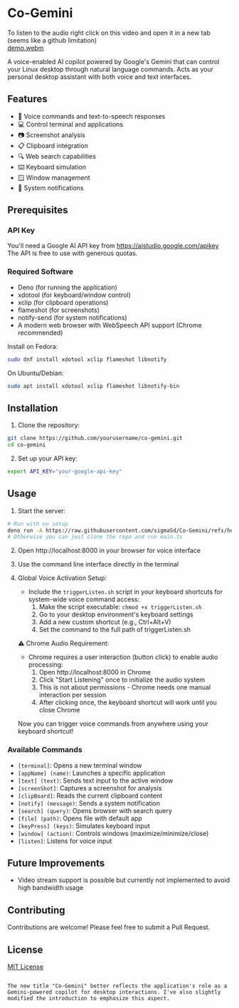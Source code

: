 # Co-Gemini

To listen to the audio right click on this video and open it in a new tab (seems like a github limitation)  
[demo.webm](https://github.com/user-attachments/assets/9d6a086c-2946-4204-a18f-97e8e89b0a66)

A voice-enabled AI copilot powered by Google's Gemini that can control your Linux desktop through natural language commands. Acts as your personal desktop assistant with both voice and text interfaces.

## Features

- 🎤 Voice commands and text-to-speech responses
- 💻 Control terminal and applications
- 📷 Screenshot analysis
- 📋 Clipboard integration
- 🔍 Web search capabilities
- ⌨️ Keyboard simulation
- 🪟 Window management
- 📢 System notifications

## Prerequisites

### API Key
You'll need a Google AI API key from https://aistudio.google.com/apikey
The API is free to use with generous quotas.

### Required Software
- Deno (for running the application)
- xdotool (for keyboard/window control)
- xclip (for clipboard operations)
- flameshot (for screenshots)
- notify-send (for system notifications)
- A modern web browser with WebSpeech API support (Chrome recommended)

Install on Fedora:
```bash
sudo dnf install xdotool xclip flameshot libnotify
```

On Ubuntu/Debian:
```bash
sudo apt install xdotool xclip flameshot libnotify-bin
```

## Installation

1. Clone the repository:
```bash
git clone https://github.com/yourusername/co-gemini.git
cd co-gemini
```

2. Set up your API key:
```bash
export API_KEY="your-google-api-key"
```

## Usage

1. Start the server:
```bash
# Run with no setup
deno run -A https://raw.githubusercontent.com/sigmaSd/Co-Gemini/refs/heads/master/main.ts
# Otherwise you can just clone the repo and run main.ts
```

2. Open http://localhost:8000 in your browser for voice interface

3. Use the command line interface directly in the terminal

4. Global Voice Activation Setup:
   - Include the `triggerListen.sh` script in your keyboard shortcuts for system-wide voice command access:
     1. Make the script executable: `chmod +x triggerListen.sh`
     2. Go to your desktop environment's keyboard settings
     3. Add a new custom shortcut (e.g., Ctrl+Alt+V)
     4. Set the command to the full path of triggerListen.sh

   ⚠️ Chrome Audio Requirement:
   - Chrome requires a user interaction (button click) to enable audio processing:
     1. Open http://localhost:8000 in Chrome
     2. Click "Start Listening" once to initialize the audio system
     3. This is not about permissions - Chrome needs one manual interaction per session
     4. After clicking once, the keyboard shortcut will work until you close Chrome

   Now you can trigger voice commands from anywhere using your keyboard shortcut!

### Available Commands

- `[terminal]`: Opens a new terminal window
- `[appName] (name)`: Launches a specific application
- `[text] (text)`: Sends text input to the active window
- `[screenShot]`: Captures a screenshot for analysis
- `[clipBoard]`: Reads the current clipboard content
- `[notify] (message)`: Sends a system notification
- `[search] (query)`: Opens browser with search query
- `[file] (path)`: Opens file with default app
- `[keyPress] (keys)`: Simulates keyboard input
- `[window] (action)`: Controls windows (maximize/minimize/close)
- `[listen]`: Listens for voice input

## Future Improvements

- Video stream support is possible but currently not implemented to avoid high bandwidth usage

## Contributing

Contributions are welcome! Please feel free to submit a Pull Request.

## License

[MIT License](LICENSE)
```

The new title "Co-Gemini" better reflects the application's role as a Gemini-powered copilot for desktop interactions. I've also slightly modified the introduction to emphasize this aspect.
